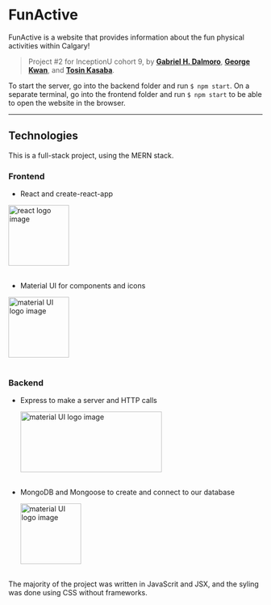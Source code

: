 # FunActive

FunActive is a website that provides information about the fun physical activities within Calgary!

> Project #2 for InceptionU cohort 9, by **[Gabriel H. Dalmoro](https://github.com/Gabriel-Dalmoro)**, **[George Kwan](https://github.com/georgekwan)**, and **[Tosin Kasaba](https://github.com/tosin0589)**.

To start the server, go into the backend folder and run `$ npm start`. On a separate terminal, go into the frontend folder and run `$ npm start` to be able to open the website in the browser.

---

## Technologies

This is a full-stack project, using the MERN stack.<br>

### Frontend

- React and create-react-app

<img alt='react logo image' src="https://upload.wikimedia.org/wikipedia/commons/thumb/a/a7/React-icon.svg/1200px-React-icon.svg.png" width="120" height="120">
<br>
<br>

- Material UI for components and icons

<img alt='material UI logo image' src="https://v4.mui.com/static/logo.png" width="120" height="120">
<br>
<br>

### Backend

- Express to make a server and HTTP calls

  <img alt='material UI logo image' src="https://miro.medium.com/max/1400/1*i2fRBk3GsYLeUk_Rh7AzHw.png" width="280" height="120">
  <br>
  <br>

- MongoDB and Mongoose to create and connect to our database

  <img alt='material UI logo image' src="https://miro.medium.com/max/512/1*doAg1_fMQKWFoub-6gwUiQ.png" width="120" height="120">
  <br>
  <br>

The majority of the project was written in JavaScrit and JSX, and the syling was done using CSS without frameworks.
